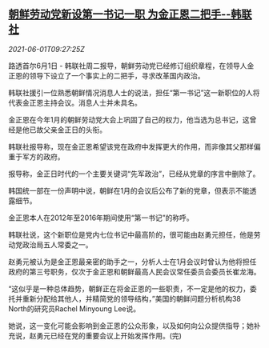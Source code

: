 <!--1622539862000-->
[朝鲜劳动党新设第一书记一职 为金正恩二把手--韩联社](https://cn.reuters.com/article/north-korea-party-secretary-0601-idCNKCS2DD2VL)
------

<div><i>2021-06-01T09:27:25Z</i></div><p>路透首尔6月1日 - 韩联社周二报导，朝鲜劳动党已经修订组织章程，在领导人金正恩的领导下设立了一个事实上的二把手，寻求改革国内政治。</p><p>韩联社援引一位熟悉朝鲜情况消息人士的说法，担任“第一书记”这一新职位的人将代表金正恩主持会议。消息人士并未具名。</p><p>金正恩在今年1月的朝鲜劳动党大会上巩固了自己的权力，他当选为总书记，这曾经是他已故父亲金正日的头衔。</p><p>韩联社报导称，现在金正恩希望该党在政府中发挥更大的作用，而非像其父那样偏重于军方的政府。</p><p>报导称，金正日时代的一个主要关键词“先军政治”，已经从党章的序言中删除了。</p><p>韩国统一部在一份声明中说，朝鲜在1月的会议后公布了新的党章，但表示不能透露细节。</p><p>金正恩本人在2012年至2016年期间使用“第一书记”的称呼。</p><p>韩联社说，这个新职位是党内七位书记中最高阶的，很可能由赵勇元担任，他是劳动党政治局五人常委之一。</p><p>赵勇元被认为是金正恩最亲密的助手之一，分析人士在1月会议时曾认为他将担任政府的第三号职务，仅次于金正恩和朝鲜最高人民会议常任委员会委员长崔龙海。</p><p>“这似乎是一种总体趋势，朝鲜正在将金正恩的一些职责，不一定是他的权力，委托并重新分配给其他人，并精简党的领导结构，”美国的朝鲜问题分析机构38 North的研究员Rachel Minyoung Lee说。</p><p>她说，这一变化可能会影响到金正恩的公众形象，以及如何向公众提供指导；她补充说，赵勇元已经在党的重要会议上开始发挥作用。(完)</p>
